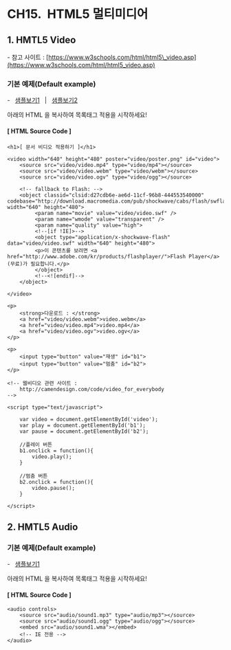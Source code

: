 # CH15.  HTML5 멀티미디어

##   

## 1. HMTL5 Video

\- 참고 사이트 : [https://www.w3schools.com/html/html5\_video.asp](https://www.w3schools.com/html/html5_video.asp)

  

  

### 기본 예제(Default example)   
\-   [샘플보기1](http://wdschools.co.kr/gate/classroom/chapter1-html5/page/sample/media/video1.html)   |   [샘플보기2](http://wdschools.co.kr/gate/classroom/chapter1-html5/page/sample/media/video2.html)  

아래의 HTML 을 복사하여 목록태그 적용을 시작하세요!

  

#### \[ HTML Source Code \]

```
<h1>[ 문서 비디오 적용하기 ]</h1>

<video width="640" height="480" poster="video/poster.png" id="video">	
	<source src="video/video.mp4" type="video/mp4"></source>
	<source src="video/video.webm" type="video/webm"></source>
	<source src="video/video.ogv" type="video/ogg"></source>

	<!-- fallback to Flash: -->
	<object classid="clsid:d27cdb6e-ae6d-11cf-96b8-444553540000" codebase="http://download.macromedia.com/pub/shockwave/cabs/flash/swflash.cab#version=6.0.65.0" width="640" height="480">
		 <param name="movie" value="video/video.swf" />
		 <param name="wmode" value="transparent" /> 
		 <param name="quality" value="high"> 
		 <!--[if !IE]>--> 
		 <object type="application/x-shockwave-flash" data="video/video.swf" width="640" height="480">
		 <p>이 콘텐츠를 보려면 <a href="http://www.adobe.com/kr/products/flashplayer/">Flash Player</a>(무료)가 필요합니다.</p>
		 </object>
		 <!--<![endif]-->
	</object>

</video>

<p>
	<strong>다운로드 : </strong> 
	<a href="video/video.webm">video.webm</a> 
	<a href="video/video.mp4">video.mp4</a> 
	<a href="video/video.ogv">video.ogv</a>
</p>

<p>
	<input type="button" value="재생" id="b1">
	<input type="button" value="멈춤" id="b2">
</p>

<!-- 웹비디오 관련 사이트 :
	http://camendesign.com/code/video_for_everybody
-->

<script type="text/javascript">

	var video = document.getElementById('video');
	var play = document.getElementById('b1');
	var pause = document.getElementById('b2');

	//플레이 버튼
	b1.onclick = function(){
		video.play();
	}

	//멈춤 버튼
	b2.onclick = function(){
		video.pause();
	}

</script>
```

  

  

  

## 2. HMTL5 Audio

  

  

### 기본 예제(Default example)   
\-   [샘플보기1](http://wdschools.co.kr/gate/classroom/chapter1-html5/page/sample/media/audio.html)

아래의 HTML 을 복사하여 목록태그 적용을 시작하세요!

  

#### \[ HTML Source Code \]

```
<audio controls>
    <source src="audio/sound1.mp3" type="audio/mp3"></source>
    <source src="audio/sound1.ogg" type="audio/ogg"></source>
    <embed src="audio/sound1.wma"></embed>
    <!-- IE 전용 -->
</audio>
```